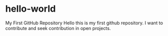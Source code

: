 # hello-world
My First GitHub Repository 
Hello this is my first github repository. I want to contribute and seek contribution in open projects.
